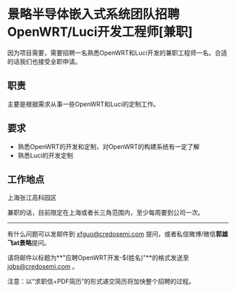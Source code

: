 景略半导体嵌入式系统团队招聘OpenWRT/Luci开发工程师[兼职]
========================================================

因为项目需要，需要招聘一名熟悉OpenWRT和Luci开发的兼职工程师一名。合适的话我们也接受全职申请。

## 职责 ## 

主要是根据需求从事一些OpenWRT和Luci的定制工作。

## 要求 ##

* 熟悉OpenWRT的开发和定制，对OpenWRT的构建系统有一定了解
* 熟悉Luci的开发定制

## 工作地点 ##

上海张江高科园区

兼职的话，目前限定在上海或者长三角范围内，至少每周要到公司一次。

----

有什么问题可以发邮件到 <xfguo@credosemi.com> 提问，或者私信微博/微信**郭雄飞at景略**提问。

请将邮件以标题为**"应聘OpenWRT开发-$(姓名)"**的格式发送至 <jobs@credosemi.com> 。

注意：以“求职信+PDF简历”的形式递交简历将加快整个招聘的过程。

